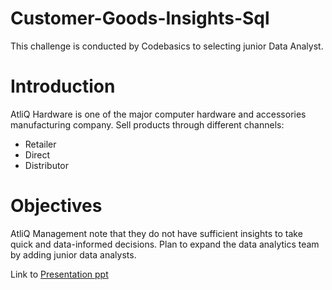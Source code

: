 # Customer-Goods-Insights-Sql
 This challenge is conducted by Codebasics to selecting junior Data Analyst.

# Introduction

 AtliQ Hardware is one of the major computer hardware and accessories manufacturing company.
  Sell products through different channels:
  - Retailer
  - Direct
  - Distributor

# Objectives

  AtliQ Management note that they do not have sufficient insights
to take quick and data-informed decisions.
Plan to expand the data analytics team by adding junior data analysts.

Link to [Presentation ppt](https://github.com/Jayeshm93/Customer-Goods-Insights-/blob/d606e401e957d8bdd50d4d535a55bc8c75c5c521/Presentation.pptx)



  

